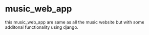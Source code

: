 # music_web_app
this music_web_app are same as all the music website but with some additonal functionality using django.
